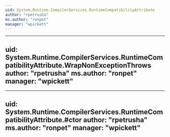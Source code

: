 ```yaml
---
uid: System.Runtime.CompilerServices.RuntimeCompatibilityAttribute
author: "rpetrusha"
ms.author: "ronpet"
manager: "wpickett"
---
```


---
uid: System.Runtime.CompilerServices.RuntimeCompatibilityAttribute.WrapNonExceptionThrows
author: "rpetrusha"
ms.author: "ronpet"
manager: "wpickett"
---

---
uid: System.Runtime.CompilerServices.RuntimeCompatibilityAttribute.#ctor
author: "rpetrusha"
ms.author: "ronpet"
manager: "wpickett"
---
